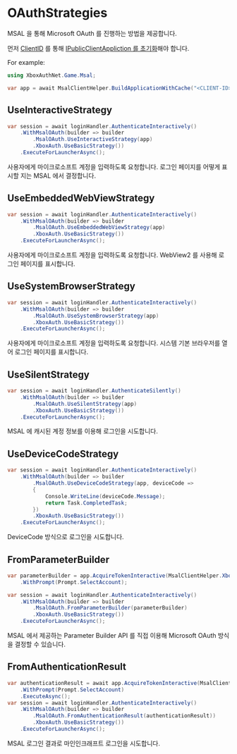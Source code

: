 # OAuthStrategies

MSAL 을 통해 Microsoft OAuth 를 진행하는 방법을 제공합니다. 

먼저 [ClientID](./ClientID.md) 를 통해 [IPublicClientAppliction 를 초기화](./MsalClientHelper.md)해야 합니다.

For example:

```csharp
using XboxAuthNet.Game.Msal;

var app = await MsalClientHelper.BuildApplicationWithCache("<CLIENT-ID>");
```

## UseInteractiveStrategy

```csharp
var session = await loginHandler.AuthenticateInteractively()
    .WithMsalOAuth(builder => builder
        .MsalOAuth.UseInteractiveStrategy(app)
        .XboxAuth.UseBasicStrategy())
    .ExecuteForLauncherAsync();
```

사용자에게 마이크로소프트 계정을 입력하도록 요청합니다. 로그인 페이지를 어떻게 표시할 지는 MSAL 에서 결정합니다. 

## UseEmbeddedWebViewStrategy

```csharp
var session = await loginHandler.AuthenticateInteractively()
    .WithMsalOAuth(builder => builder
        .MsalOAuth.UseEmbeddedWebViewStrategy(app)
        .XboxAuth.UseBasicStrategy())
    .ExecuteForLauncherAsync();
```

사용자에게 마이크로소프트 계정을 입력하도록 요청합니다. WebView2 를 사용해 로그인 페이지를 표시합니다.

## UseSystemBrowserStrategy

```csharp
var session = await loginHandler.AuthenticateInteractively()
    .WithMsalOAuth(builder => builder
        .MsalOAuth.UseSystemBrowserStrategy(app)
        .XboxAuth.UseBasicStrategy())
    .ExecuteForLauncherAsync();
```

사용자에게 마이크로소프트 계정을 입력하도록 요청합니다. 시스템 기본 브라우저를 열어 로그인 페이지를 표시합니다. 

## UseSilentStrategy

```csharp
var session = await loginHandler.AuthenticateSilently()
    .WithMsalOAuth(builder => builder
        .MsalOAuth.UseSilentStrategy(app)
        .XboxAuth.UseBasicStrategy())
    .ExecuteForLauncherAsync();
```

MSAL 에 캐시된 계정 정보를 이용해 로그인을 시도합니다.  

## UseDeviceCodeStrategy

```csharp
var session = await loginHandler.AuthenticateInteractively()
    .WithMsalOAuth(builder => builder
        .MsalOAuth.UseDeviceCodeStrategy(app, deviceCode => 
        {
            Console.WriteLine(deviceCode.Message);
            return Task.CompletedTask;
        })
        .XboxAuth.UseBasicStrategy())
    .ExecuteForLauncherAsync();
```

DeviceCode 방식으로 로그인을 시도합니다. 

## FromParameterBuilder

```csharp
var parameterBuilder = app.AcquireTokenInteractive(MsalClientHelper.XboxScopes)
    .WithPrompt(Prompt.SelectAccount);

var session = await loginHandler.AuthenticateInteractively()
    .WithMsalOAuth(builder => builder
        .MsalOAuth.FromParameterBuilder(parameterBuilder)
        .XboxAuth.UseBasicStrategy())
    .ExecuteForLauncherAsync();
```

MSAL 에서 제공하는 Parameter Builder API 를 직접 이용해 Microsoft OAuth 방식을 결정할 수 있습니다. 

## FromAuthenticationResult

```csharp
var authenticationResult = await app.AcquireTokenInteractive(MsalClientHelper.XboxScopes)
    .WithPrompt(Prompt.SelectAccount)
    .ExecuteAsync();
var session = await loginHandler.AuthenticateInteractively()
    .WithMsalOAuth(builder => builder
        .MsalOAuth.FromAuthenticationResult(authenticationResult))
        .XboxAuth.UseBasicStrategy())
    .ExecuteForLauncherAsync();
```

MSAL 로그인 결과로 마인인크래프트 로그인을 시도합니다. 